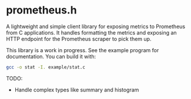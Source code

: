 prometheus.h
============

A lightweight and simple client library for exposing metrics to
Prometheus from C applications. It handles formatting the metrics and
exposing an HTTP endpoint for the Prometheus scraper to pick them up.

This library is a work in progress. See the example program for
documentation. You can build it with:

```bash
gcc -o stat -I. example/stat.c
```

TODO:
* Handle complex types like summary and histogram
